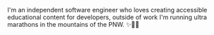 I'm an independent software engineer who loves creating accessible educational content for developers, outside of work I'm running ultra marathons in the mountains of the PNW. ✨👟🌳
